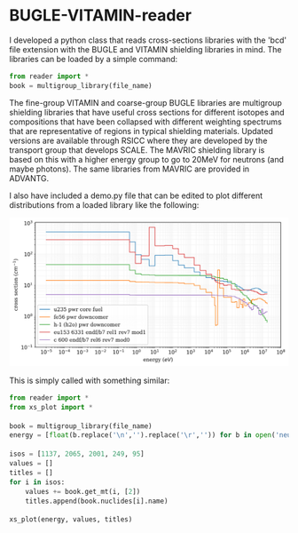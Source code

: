 # BUGLE-VITAMIN-reader
I developed a python class that reads cross-sections libraries with the 'bcd' file extension with the BUGLE and VITAMIN shielding libraries in mind. The libraries can be loaded by a simple command:

```python
from reader import *
book = multigroup_library(file_name)
```

The fine-group VITAMIN and coarse-group BUGLE libraries are multigroup shielding libraries that have useful cross sections for different isotopes and compositions that have been collapsed with different weighting spectrums that are representative of regions in typical shielding materials. Updated versions are available through RSICC where they are developed by the transport group that develops SCALE. The MAVRIC shielding library is based on this with a higher energy group to go to 20MeV for neutrons (and maybe photons). The same libraries from MAVRIC are provided in ADVANTG.

I also have included a demo.py file that can be edited to plot different distributions from a loaded library like the following:

![alt text](test.png)

This is simply called with something similar:

```python
from reader import *
from xs_plot import *

book = multigroup_library(file_name)
energy = [float(b.replace('\n','').replace('\r','')) for b in open('neutron_groups.dat').readlines()]

isos = [1137, 2065, 2001, 249, 95]
values = []
titles = []
for i in isos:
    values += book.get_mt(i, [2])
    titles.append(book.nuclides[i].name)
    
xs_plot(energy, values, titles)
```
